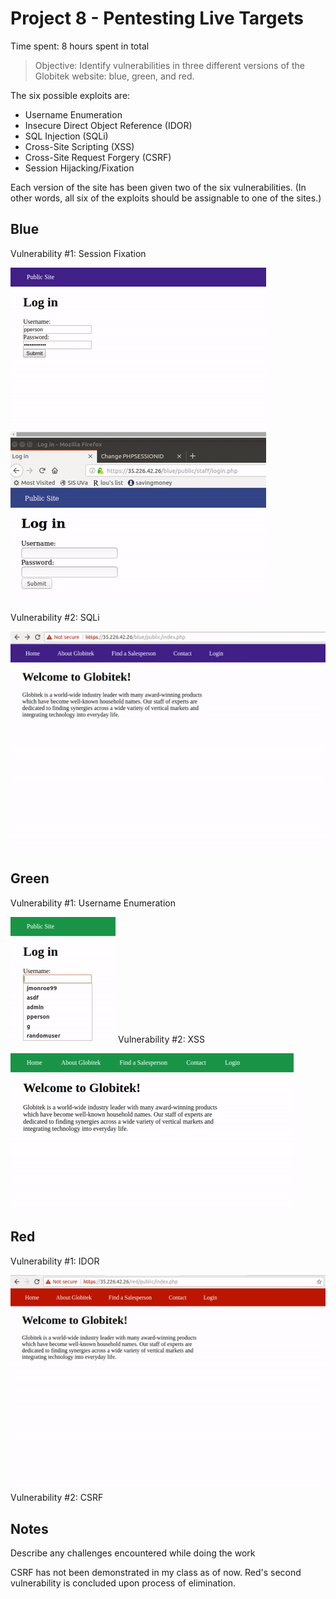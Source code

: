 # Project 8 - Pentesting Live Targets

Time spent: 8 hours spent in total

> Objective: Identify vulnerabilities in three different versions of the Globitek website: blue, green, and red.

The six possible exploits are:
* Username Enumeration
* Insecure Direct Object Reference (IDOR)
* SQL Injection (SQLi)
* Cross-Site Scripting (XSS)
* Cross-Site Request Forgery (CSRF)
* Session Hijacking/Fixation

Each version of the site has been given two of the six vulnerabilities. (In other words, all six of the exploits should be assignable to one of the sites.)

## Blue

Vulnerability #1: Session Fixation

![Alt Text](https://github.com/graceyehyunkim/CodePathWk8/blob/master/hijacking_b.gif)

Vulnerability #2: SQLi

![Alt Text](https://github.com/graceyehyunkim/CodePathWk8/blob/master/sqli_b.gif)

## Green

Vulnerability #1: Username Enumeration

![Alt Text](https://github.com/graceyehyunkim/CodePathWk8/blob/master/enumeration_g.gif)
Vulnerability #2: XSS

![Alt Text](https://github.com/graceyehyunkim/CodePathWk8/blob/master/xss_g.gif)

## Red

Vulnerability #1: IDOR

![Alt Text](https://github.com/graceyehyunkim/CodePathWk8/blob/master/idor_r.gif)
Vulnerability #2: CSRF


## Notes

Describe any challenges encountered while doing the work

CSRF has not been demonstrated in my class as of now. Red's second vulnerability is concluded upon process of elimination.
